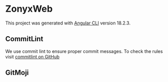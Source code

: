 # ZonyxWeb

This project was generated with [Angular CLI](https://github.com/angular/angular-cli) version 18.2.3.

## CommitLint
We use commit lint to ensure proper commit messages. To check the rules visit [commitlint on GitHub](https://github.com/conventional-changelog/commitlint/tree/master/@commitlint/config-conventional)

## GitMoji
